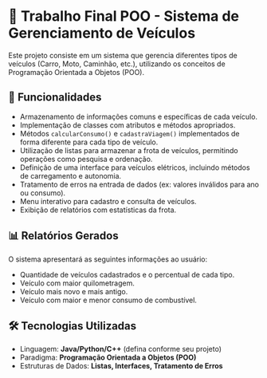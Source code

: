 # 🚗 Trabalho Final POO - Sistema de Gerenciamento de Veículos

Este projeto consiste em um sistema que gerencia diferentes tipos de veículos (Carro, Moto, Caminhão, etc.), utilizando os conceitos de Programação Orientada a Objetos (POO).

## 📌 Funcionalidades

- Armazenamento de informações comuns e específicas de cada veículo.
- Implementação de classes com atributos e métodos apropriados.
- Métodos `calcularConsumo()` e `cadastraViagem()` implementados de forma diferente para cada tipo de veículo.
- Utilização de listas para armazenar a frota de veículos, permitindo operações como pesquisa e ordenação.
- Definição de uma interface para veículos elétricos, incluindo métodos de carregamento e autonomia.
- Tratamento de erros na entrada de dados (ex: valores inválidos para ano ou consumo).
- Menu interativo para cadastro e consulta de veículos.
- Exibição de relatórios com estatísticas da frota.

## 📊 Relatórios Gerados

O sistema apresentará as seguintes informações ao usuário:

- Quantidade de veículos cadastrados e o percentual de cada tipo.
- Veículo com maior quilometragem.
- Veículo mais novo e mais antigo.
- Veículo com maior e menor consumo de combustível.

## 🛠 Tecnologias Utilizadas

- Linguagem: **Java/Python/C++** (defina conforme seu projeto)
- Paradigma: **Programação Orientada a Objetos (POO)**
- Estruturas de Dados: **Listas, Interfaces, Tratamento de Erros**
